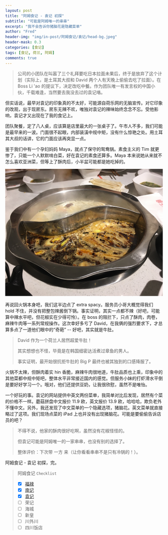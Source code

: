 ```yaml
---
layout: post
title: "阿姆食记 - 袁记 初探"
subtitle: "可能是阿姆唯一的串串"
excerpt: "我不会告诉你猪脑花是隐藏菜单"
author: "Fred"
header-img: "img/in-post/阿姆食记/袁记/head-bg.jpeg"
header-mask: 0.3
categories: [食记]
tags: [食记, 荷兰, 阿姆]
comments: true
---
```


> 公司的小团队在叫嚣了三个礼拜要吃日本拉面未果后，终于是放弃了这个计划（实际上，是土耳其大叔和 David 两个人有天晚上偷偷去吃了拉面）。在 Boss Li 'ao 的提议下，决定改吃中餐。作为团队唯一有发言权的中国小伙，千载难逢，当然要去我没去过的袁记咯。

但实话说，最早对袁记的印象真的不太好，可能源自荷乐网的无脑宣传。对它印象的改观，出于现房东。房东无辣不欢，唯独对袁记的辣味始终念念不忘。受他影响，袁记才又出现在了我的食记上。

团队聚餐，定了八人桌，应该算是店里最大的一张桌子了。午市人不多，我们可能是最早来的一波。门面很不起眼，内部装潢中规中矩，没有什么惊艳之处。用土耳其大叔的话讲，它的门面应该再突显一点。

鉴于我们中有一个孕妇妈妈 Maya，就点了保守的鸳鸯锅。素食主义的 Tim 就更惨了，只能一个人默默啃白菜，好在袁记的素食还算多。Maya 本来说她从来就不怎么喜欢亚洲菜，但等上了酥肉后，小半盆可能都是她吃掉的。

![hotpot](/img/in-post/阿姆食记/袁记/hotpot.jpeg)

再说回火锅本身吧，我们这半边点了 extra spacy。服务员小哥大概觉得我们 hold 不住，并没有把整包辣酱倒下锅。事实证明，其实一点都不辣（好吧，可能算中辣水平吧，但花椒实在少得可怜）。在 boss 的阻拦下，只点了酥肉，肉卷，麻辣牛肉等一系列常规操作。这次幸好多亏了 David，在我俩的强烈要求下，才总算多点了一道他们眼中的“奇葩” -- 好吧，其实就是牛肚。


> David 作为一个荷兰人居然超爱牛肚！
>
> 其实想想也不怪，毕竟是在韩国细密达活煮过章鱼的男人。
>
> 事实证明，最开始很抗拒牛肚的 Big P 最终也被其独到的口感降服了。

火锅不太辣，但酥肉着实 hin 香脆，麻辣牛肉很地道，牛肚品质也上乘，印象中的其他菜都中规中矩吧，整体水平非常接近国内的感觉。但服务小妹的打虾滑水平倒是要好好学习一个。哦对，他们还提供豆奶，让我很欣慰，虽然不是唯怡。

一个好玩的事。袁记的网站提供中英文两份菜单，我简单对比后发现，居然有个菜的价格不一样。蘑菇拼盘中文报价 11.9 欧，英文报价 13.9 欧，哈哈哈，欺负老外不懂中文。另外，我还发现了中文菜单的一个隐藏选项，猪脑花。英文菜单就直接略过了这项。我们现场点菜的 iPad 上也并没有出现猪脑花。可能是要偷偷告诉店员的吧？

> 不得不说，他家的酥肉很好吃啊，虽然没有花椒怪怪的。
>
> 但袁记可能是阿姆唯一的一家串串，也没有别的选择了。
>
> 整体评价：下次带 一方 来（让你看看串串不是只有冷锅的！）。



阿姆食记 - 袁记 初探，完。



> 阿姆食记 `Checklist`
>
> - [x] [福禄](https://jfblog.fun/食记/2018/10/17/阿姆食记福禄/)
> - [x] [南记](https://jfblog.fun/食记/2018/10/27/阿姆食记南记/)
> - [x] [袁记](https://jfblog.fun/食记/2018/11/13/阿姆食记袁记/)
> - [ ] 荣记
> - [ ] 海城
> - [ ] 新皇
> - [ ] 川外川
> - [ ] 四川饭店

